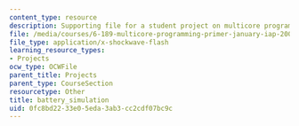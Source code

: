 ```yaml
---
content_type: resource
description: Supporting file for a student project on multicore programming.
file: /media/courses/6-189-multicore-programming-primer-january-iap-2007/0fc8bd2233e05eda3ab3cc2cdf07bc9c_battery_simulation.swf
file_type: application/x-shockwave-flash
learning_resource_types:
- Projects
ocw_type: OCWFile
parent_title: Projects
parent_type: CourseSection
resourcetype: Other
title: battery_simulation
uid: 0fc8bd22-33e0-5eda-3ab3-cc2cdf07bc9c
---
```

